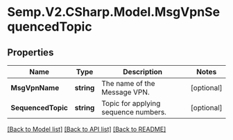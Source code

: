 # Semp.V2.CSharp.Model.MsgVpnSequencedTopic
## Properties

Name | Type | Description | Notes
------------ | ------------- | ------------- | -------------
**MsgVpnName** | **string** | The name of the Message VPN. | [optional] 
**SequencedTopic** | **string** | Topic for applying sequence numbers. | [optional] 

[[Back to Model list]](../README.md#documentation-for-models) [[Back to API list]](../README.md#documentation-for-api-endpoints) [[Back to README]](../README.md)

